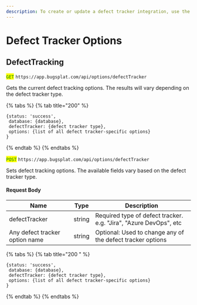 ```yaml
---
description: To create or update a defect tracker integration, use the following endpoint.
---
```


# Defect Tracker Options

## DefectTracking&#x20;

<mark style="color:green;">`GET`</mark> `https://app.bugsplat.com/api/options/defectTracker`

Gets the current defect tracking options.  The results will vary depending on the defect tracker type.

{% tabs %}
{% tab title="200" %}
```
{status: 'success', 
 database: {database}, 
 defectTracker: {defect tracker type},
 options: {list of all defect tracker-specific options}
}
```
{% endtab %}
{% endtabs %}



<mark style="color:green;">`POST`</mark> `https://app.bugsplat.com/api/options/defectTracker`

Sets defect tracking options.  The available fields vary based on the defect tracker type. &#x20;

#### Request Body

| Name                           | Type   | Description                                                        |
| ------------------------------ | ------ | ------------------------------------------------------------------ |
| defectTracker                  | string | Required type of defect tracker.  e.g. "Jira", "Azure DevOps", etc |
| Any defect tracker option name | string | Optional: Used to change any of the defect tracker options         |

{% tabs %}
{% tab title="200 " %}
```
{status: 'success', 
 database: {database}, 
 defectTracker: {defect tracker type},
 options: {list of all defect tracker-specific options}
}
```
{% endtab %}
{% endtabs %}
